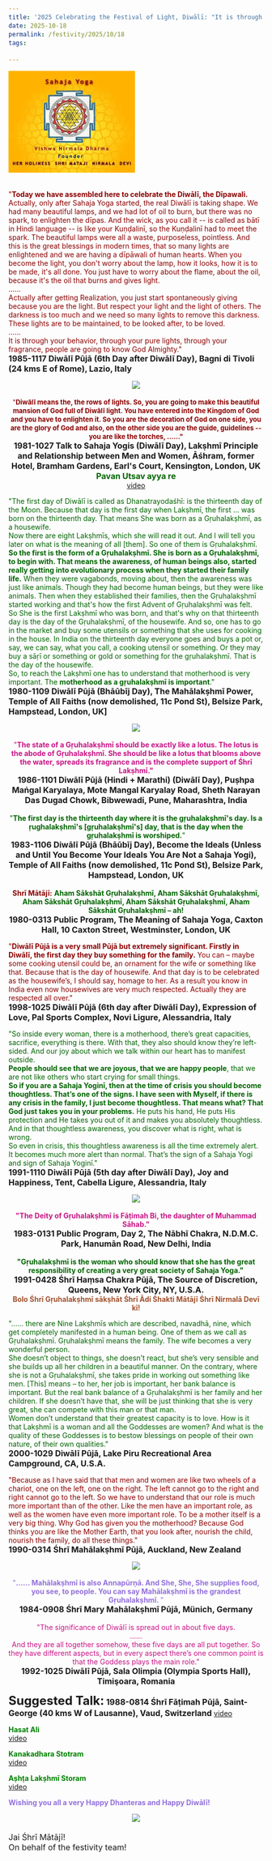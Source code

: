 ```yaml
---
title: '2025 Celebrating the Festival of Light, Diwālī: "It is through your behavior, through your pure lights, through your fragrance, people are going to know God Almighty" '
date: 2025-10-18
permalink: /festivity/2025/10/18
tags:

---
```


<div style="text-align: left"><img src="/images/image1.png" width="250" /></div><br>

<p>
<font color="DarkRed">"<b>Today we have assembled here to celebrate the Diwālī, the Dīpawali.</b><br>
Actually, only after Sahaja Yoga started, the real Diwālī is taking shape. We had many beautiful lamps, and we had lot of oil to burn, but there was no spark, to enlighten the dīpas. And the wick, as you call it -- is called as bātī in Hindi language -- is like your Kuṇḍalinī, so the Kuṇḍalinī had to meet the spark. The beautiful lamps were all a waste, purposeless, pointless. And this is the great blessings in modern times, that so many lights are enlightened and we are having a dīpāwali of human hearts. When you become the light, you don't worry about the lamp, how it looks, how it is to be made, it's all done. You just have to worry about the flame, about the oil, because it's the oil that burns and gives light.<br>
......<br>
Actually after getting Realization, you just start spontaneously giving because you are the light. But respect your light and the light of others. The darkness is too much and we need so many lights to remove this darkness. These lights are to be maintained, to be looked after, to be loved.<br>
......<br>
It is through your behavior, through your pure lights, through your fragrance, people are going to know God Almighty."</font><br>
<font size="+0"><b>1985-1117 Diwālī Pūjā (6th Day after Diwālī Day), Bagni di Tivoli (24 kms E of Rome), Lazio, Italy</b></font>
</p>

<div style="text-align: center"><img src="https://pub-1e517d8c73a64c9c82977d676b1fff72.r2.dev/FT0200.png" /></div>

<p style="text-align:center;">
<font size="-1"><font color="DarkRed">"<b>Diwālī means the, the rows of lights. So, you are going to make this beautiful mansion of God full of Diwālī light. You have entered into the Kingdom of God and you have to enlighten it. So you are the decoration of God on one side, you are the glory of God and also, on the other side you are the guide, guidelines -- you are like the torches, ......"</b></font></font><br>
<font size="+0"><b>1981-1027 Talk to Sahaja Yogis (Diwālī Day), Lakṣhmī Principle and Relationship between Men and Women, Āśhram, former Hotel, Bramham Gardens, Earl's Court, Kensington, London, UK</b></font><br>
<font color="DarkGreen"><font size="+0"><b>Pavan Utsav ayya re</b></font></font><br>
<a href="https://seven-teams.github.io/Videos_Links.html">video</a>
</p>

<p>
<font color="DarkGreen">"The first day of Diwālī is called as Dhanatrayodaśhī: is the thirteenth day of the Moon. Because that day is the first day when Lakṣhmī, the first ... was born on the thirteenth day. That means She was born as a Gṛuhalakṣhmī, as a housewife.<br>
Now there are eight Lakṣhmīs, which she will read it out. And I will tell you later on what is the meaning of all [them]. So one of them is Gṛuhalakṣhmī.<br>
<b>So the first is the form of a Gṛuhalakṣhmī. She is born as a Gṛuhalakṣhmī, to begin with. That means the awareness, of human beings also, started really getting into evolutionary process when they started their family life.</b> When they were vagabonds, moving about, then the awareness was just like animals. Though they had become human beings, but they were like animals. Then when they established their families, then the Gṛuhalakṣhmī started working and that's how the first Advent of Gṛuhalakṣhmī was felt.<br>
So She is the first Lakṣhmī who was born, and that's why on that thirteenth day is the day of the Gṛuhalakṣhmī, of the housewife. And so, one has to go in the market and buy some utensils or something that she uses for cooking in the house. In India on the thirteenth day everyone goes and buys a pot or, say, we can say, what you call, a cooking utensil or something. Or they may buy a sāṛī or something or gold or something for the gṛuhalakṣhmī. That is the day of the housewife.<br>
So, to reach the Lakṣhmī one has to understand that motherhood is very important. The <b>motherhood as a gṛuhalakṣhmī is important</b>."</font><br>
<font size="+0"><b>1980-1109 Diwālī Pūjā (Bhāūbīj Day), The Mahālakṣhmī Power, Temple of All Faiths (now demolished, 11c Pond St), Belsize Park, Hampstead, London, UK]</b></font>
</p>

<div style="text-align: center"><img src="https://pub-1e517d8c73a64c9c82977d676b1fff72.r2.dev/FT0201.png" /></div>

<p style="text-align:center;">
<font color="MediumVioletRed">"<b>The state of a Gṛuhalakṣhmī should be exactly like a lotus. The lotus is the abode of Gṛuhalakṣhmī. She should be like a lotus that blooms above the water, spreads its fragrance and is the complete support of Śhrī Lakṣhmī."</b></font><br>
<font size="+0"><b>1986-1101 Diwālī Pūjā (Hindi + Marathi) (Diwālī Day), Puṣhpa Maṅgal Karyalaya, Mote Mangal Karyalay Road, Sheth Narayan Das Dugad Chowk, Bibwewadi, Pune, Maharashtra, India</b></font><br>
<br>
<font color="DarkGreen">"<b>The first day is the thirteenth day where it is the gṛuhalakṣhmī's day. Is a ṛughalakṣhmī's [gṛuhalakṣhmī's] day, that is the day when the gṛuhalakṣhmī is worshiped.</b>"</font><br>
<font size="+0"><b>1983-1106 Diwālī Pūjā (Bhāūbīj Day), Become the Ideals (Unless and Until You Become Your Ideals You Are Not a Sahaja Yogi), Temple of All Faiths (now demolished, 11c Pond St), Belsize Park, Hampstead, London, UK</b></font><br>
<br>
<font color="DarkRed"><b>Shrī Mātājī:</b></font> <font color="DarkGreen"><b>Aham Sākshāt Gṛuhalakṣhmī, Aham Sākshāt Gṛuhalakṣhmī, Aham Sākshāt Gṛuhalakṣhmī, Aham Sākshāt Gṛuhalakṣhmī, Aham Sākshāt Gṛuhalakṣhmī – ah!</b></font><br>
<font size="+0"><b>1980-0313 Public Program, The Meaning of Sahaja Yoga, Caxton Hall, 10 Caxton Street, Westminster, London, UK</b></font>
</p>

<p>
<font color="DarkRed">"<b>Diwālī Pūjā is a very small Pūjā but extremely significant. Firstly in Diwālī, the first day they buy something for the family.</b> You can – maybe some cooking utensil could be, an ornament for the wife or something like that. Because that is the day of housewife. And that day is to be celebrated as the housewife’s, I should say, homage to her. As a result you know in India even now housewives are very much respected. Actually they are respected all over."</font><br>
<font size="+0"><b>1998-1025 Diwālī Pūjā (6th day after Diwālī Day), Expression of Love, Pal Sports Complex, Novi Ligure, Alessandria, Italy</b></font>
</p>

<p>
<font color="DarkGreen">"So inside every woman, there is a motherhood, there’s great capacities, sacrifice, everything is there. With that, they also should know they’re left-sided. And our joy about which we talk within our heart has to manifest outside.<br>
<b>People should see that we are joyous, that we are happy people</b>, that we are not like others who start crying for small things.<br>
<b>So if you are a Sahaja Yoginī, then at the time of crisis you should become thoughtless. That’s one of the signs. I have seen with Myself, if there is any crisis in the family, I just become thoughtless. That means what? That God just takes you in your problems.</b> He puts his hand, He puts His protection and He takes you out of it and makes you absolutely thoughtless. And in that thoughtless awareness, you discover what is right, what is wrong.<br>
So even in crisis, this thoughtless awareness is all the time extremely alert. It becomes much more alert than normal. That’s the sign of a Sahaja Yogi and sign of Sahaja Yoginī."</font><br>
<font size="+0"><b>1991-1110 Diwālī Pūjā (5th day after Diwālī Day), Joy and Happiness, Tent, Cabella Ligure, Alessandria, Italy</b></font>
</p>

<div style="text-align: center"><img src="https://pub-1e517d8c73a64c9c82977d676b1fff72.r2.dev/FT0202.png" /></div>

<p style="text-align:center;">
<font color="MediumVioletRed"><b>"The Deity of Gṛuhalakṣhmī is Fāṭimah Bi, the daughter of Muhammad Sāhab."</b></font><br>
<font size="+0"><b>1983-0131 Public Program, Day 2, The Nābhī Chakra, N.D.M.C. Park, Hanumān Road, New Delhi, India</b></font><br>
<br>
<font color="DarkGreen"><b>"Gṛuhalakṣhmī is the woman who should know that she has the great responsibility of creating a very great society of Sahaja Yoga."</b></font><br>
<font size="+0"><b>1991-0428 Śhrī Haṃsa Chakra Pūjā, The Source of Discretion, Queens, New York City, NY, U.S.A.</b></font>
<br>
<font color="Sienna"><b>Bolo Śhrī Gṛuhalakṣhmī sākṣhāt Śhrī Ādi Śhakti Mātājī Śhrī Nirmalā Devī kī!</b></font>
</p>

<p>
<font color="DarkGreen">"...... there are Nine Lakṣhmīs which are described, navadhā, nine, which get completely manifested in a human being. One of them as we call as Gṛuhalakṣhmī. Gṛuhalakṣhmī means the family. The wife becomes a very wonderful person.<br>
She doesn’t object to things, she doesn’t react, but she’s very sensible and she builds up all her children in a beautiful manner. On the contrary, where she is not a Gṛuhalakṣhmī, she takes pride in working out something like men. [This] means – to her, her job is important, her bank balance is important. But the real bank balance of a Gṛuhalakṣhmī is her family and her children. If she doesn’t have that, she will be just thinking that she is very great, she can compete with this man or that man.<br>
Women don’t understand that their greatest capacity is to love. How is it that Lakṣhmī is a woman and all the Goddesses are women? And what is the quality of these Goddesses is to bestow blessings on people of their own nature, of their own qualities."</font><br>
<font size="+0"><b>2000-1029 Diwālī Pūjā, Lake Piru Recreational Area Campground, CA, U.S.A.</b></font>
</p>

<p>
<font color="DarkRed">"Because as I have said that that men and women are like two wheels of a chariot, one on the left, one on the right. The left cannot go to the right and right cannot go to the left. So we have to understand that our role is much more important than of the other. Like the men have an important role, as well as the women have even more important role. To be a mother itself is a very big thing. Why God has given you the motherhood? Because God thinks you are like the Mother Earth, that you look after, nourish the child, nourish the family, do all these things."</font><br>
<font size="+0"><b>1990-0314 Śhrī Mahālakṣhmī Pūjā, Auckland, New Zealand</b></font>
</p>

<div style="text-align: center"><img src="https://pub-1e517d8c73a64c9c82977d676b1fff72.r2.dev/FT0203.png" /></div>

<p style="text-align:center;">
<font color="MediumPurple">"<b>...... Mahālakṣhmī is also Annapūrṇā. And She, She, She supplies food, you see, to people. You can say Mahālakṣhmī is the grandest Gṛuhalakṣhmī. </b>"</font><br>
<font size="+0"><b>1984-0908 Śhrī Mary Mahālakṣhmī Pūjā, Münich, Germany</b></font><br>
<br>
<font color="MediumVioletRed">"The significance of Diwālī is spread out in about five days.<br>
......<br>
And they are all together somehow, these five days are all put together. So they have different aspects, but in every aspect there’s one common point is that the Goddess plays the main role."</font><br>
<font size="+0"><b>1992-1025 Diwālī Pūjā, Sala Olimpia (Olympia Sports Hall), Timişoara, Romania</b></font>
</p>

<font size="+2"><b>Suggested Talk:</b></font> 
<font size="+0"><b>1988-0814 Śhrī Fāṭimah Pūjā, Saint-George (40 kms W of Lausanne), Vaud, Switzerland</b></font>
<a href="https://vimeo.com/572936260"> video</a><br>

<p>
<font color="green"><b>Hasat Ali</b></font><br>
<a href="https://seven-teams.github.io/Videos_Links.html">video</a>
</p>

<p>
<font color="green"><b>Kanakadhara Stotram</b></font><br>
<a href="https://seven-teams.github.io/Videos_Links.html">video</a> 
</p>

<p>
<font color="green"><b>Aṣhṭa Lakṣhmī Storam</b></font><br>
<a href="https://seven-teams.github.io/Videos_Links.html">video</a>

<p>
<font color="MediumPurple"><b>Wishing you all a very Happy Dhanteras and Happy Diwālī!</b></font><br>
<div style="text-align: center"><img src="https://pub-1e517d8c73a64c9c82977d676b1fff72.r2.dev/FT0204.png" /></div><br>
<font size="+0">Jai Śhrī Mātājī!<br>
On behalf of the festivity team!</font>
</p>